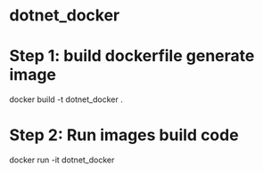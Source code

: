 # dotnet_docker

# Step 1: build dockerfile generate image
docker build -t dotnet_docker .
# Step 2: Run images build code
docker run -it dotnet_docker
